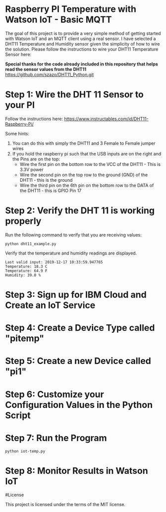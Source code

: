 # Raspberry PI Temperature with Watson IoT - Basic MQTT 

The goal of this project is to provide a very simple method of getting started with Watson IoT and an MQTT client using a real sensor.  I have selected a DHT11 Temperature and Humidity sensor given the simplicity of how to wire the solution.  Please follow the instructions to wire your DHT11 Temperature Sensor here:

**Special thanks for the code already included in this repository that helps read the sensor values from the DHT11**
https://github.com/szazo/DHT11_Python.git

# Step 1:  Wire the DHT 11 Sensor to your PI

Follow the instructions here:
https://www.instructables.com/id/DHT11-Raspberry-Pi/

Some hints:
1.  You can do this with simply the DHT11 and 3 Female to Female jumper wires
2.  If you hold the raspberry pi such that the USB inputs are on the right and the Pins are on the top:
    * Wire the first pin on the bottom row to the VCC of the DHT11 - This is 3.3V power
    * Wire the second pin on the top row to the ground (GND) of the DHT11 - this is the ground 
    * Wire the third pin on the 6th pin on the bottom row to the DATA of the DHT11 - this is GPIO Pin 17

# Step 2:  Verify the DHT 11 is working properly

Run the following command to verify that you are receiving values:

```console
python dht11_example.py
```

Verify that the temperature and humidity readings are displayed.


```console
Last valid input: 2019-12-17 10:33:59.947765
Temperature: 18.3 C
Temperature: 64.9 F
Humidity: 39.0 %
```


# Step 3:  Sign up for IBM Cloud and Create an IoT Service

# Step 4:  Create a Device Type called "pitemp"

# Step 5:  Create a new Device called "pi1"

# Step 6:  Customize your Configuration Values in the Python Script

# Step 7:  Run the Program
 

```console
python iot-temp.py
```

# Step 8:  Monitor Results in Watson IoT


#License

This project is licensed under the terms of the MIT license.
